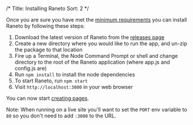 /*
Title: Installing Raneto
Sort: 2
*/

Once you are sure you have met the [minimum requirements](%base_url%/install/requirements) you can install
Raneto by following these steps:

1. Download the latest version of Raneto from the [releases page](https://github.com/gilbitron/Raneto/releases)
2. Create a new directory where you would like to run the app, and un-zip the package to that location
3. Fire up a Terminal, the Node Command Prompt or shell and change directory to the root of the Raneto application (where app.js and config.js are)
4. Run `npm install` to install the node dependencies
5. To start Raneto, run `npm start`
6. Visit `http://localhost:3000` in your web browser

You can now start [creating pages](%base_url%/usage/creating-pages).

Note: When running on a live site you'll want to set the `PORT` env variable to `80` so you don't need to
add `:3000` to the URL.
